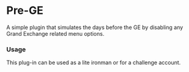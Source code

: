 # Pre-GE
A simple plugin that simulates the days before the GE by disabling any Grand Exchange related menu options.
### Usage
This plug-in can be used as a lite ironman or for a challenge account.
